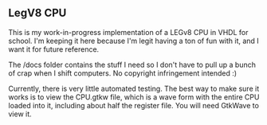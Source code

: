 
## LegV8 CPU

This is my work-in-progress implementation of a LEGv8 CPU in VHDL for school. I'm keeping it here because I'm legit having a ton of fun with it, and I want it for future reference.

The /docs folder contains the stuff I need so I don't have to pull up a bunch of crap when I shift computers. No copyright infringement intended :)

Currently, there is very little automated testing. The best way to make sure it works is to view the CPU.gtkw file, which is a wave form with the entire CPU loaded into it, including about half the register file. You will need GtkWave to view it.
